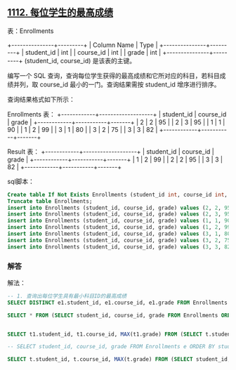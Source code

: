 ## [1112. 每位学生的最高成绩](https://leetcode-cn.com/problems/highest-grade-for-each-student/)

表：Enrollments

+---------------+---------+
| Column Name   | Type    |
+---------------+---------+
| student_id    | int     |
| course_id     | int     |
| grade         | int     |
+---------------+---------+
(student_id, course_id) 是该表的主键。

 

编写一个 SQL 查询，查询每位学生获得的最高成绩和它所对应的科目，若科目成绩并列，取 course_id 最小的一门。查询结果需按 student_id 增序进行排序。

查询结果格式如下所示：

Enrollments 表：
+------------+-------------------+
| student_id | course_id | grade |
+------------+-----------+-------+
| 2          | 2         | 95    |
| 2          | 3         | 95    |
| 1          | 1         | 90    |
| 1          | 2         | 99    |
| 3          | 1         | 80    |
| 3          | 2         | 75    |
| 3          | 3         | 82    |
+------------+-----------+-------+

Result 表：
+------------+-------------------+
| student_id | course_id | grade |
+------------+-----------+-------+
| 1          | 2         | 99    |
| 2          | 2         | 95    |
| 3          | 3         | 82    |
+------------+-----------+-------+

sql脚本：

```sql
Create table If Not Exists Enrollments (student_id int, course_id int, grade int);
Truncate table Enrollments;
insert into Enrollments (student_id, course_id, grade) values (2, 2, 95);
insert into Enrollments (student_id, course_id, grade) values (2, 3, 95);
insert into Enrollments (student_id, course_id, grade) values (1, 1, 90);
insert into Enrollments (student_id, course_id, grade) values (1, 2, 99);
insert into Enrollments (student_id, course_id, grade) values (3, 1, 80);
insert into Enrollments (student_id, course_id, grade) values (3, 2, 75);
insert into Enrollments (student_id, course_id, grade) values (3, 3, 82);
```

### 解答

解法：

```sql
-- 1. 查询出每位学生具有最小科目ID的最高成绩
SELECT DISTINCT e1.student_id, e1.course_id, e1.grade FROM Enrollments e1 LEFT JOIN Enrollments e2 ON (e1.student_id = e2.student_id) WHERE e1.grade >= e2.grade;

SELECT * FROM (SELECT student_id, course_id, grade FROM Enrollments ORDER BY student_id, grade DESC, course_id) t GROUP BY t.student_id HAVING MAX(t.grade);


SELECT t1.student_id, t1.course_id, MAX(t1.grade) FROM (SELECT t.student_id, t.course_id, t.grade FROM (SELECT student_id, course_id, grade FROM Enrollments e ORDER BY student_id, grade DESC, course_id) t GROUP BY t.student_id) t1;

-- SELECT student_id, course_id, grade FROM Enrollments e ORDER BY student_id, grade DESC, course_id;

SELECT t.student_id, t.course_id, MAX(t.grade) FROM (SELECT student_id, course_id, grade FROM Enrollments e ORDER BY student_id, grade DESC, course_id) t GROUP BY t.student_id;
```

